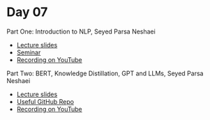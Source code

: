 # Day 07

Part One: Introduction to NLP, Seyed Parsa Neshaei
* [Lecture slides](NLP-LauzHack-SummerBootcamp.pdf)
* [Seminar](TBA)
* [Recording on YouTube](TBA)

Part Two: BERT, Knowledge Distillation, GPT and LLMs, Seyed Parsa Neshaei
* [Lecture slides](NLP-LauzHack-SummerBootcamp.pdf)
* [Useful GitHub Repo](TBA)
* [Recording on YouTube](TBA)

